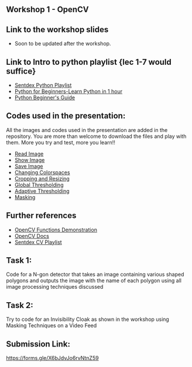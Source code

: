 ## Workshop 1 - OpenCV

## Link to the workshop slides
- Soon to be updated after the workshop.

## Link to Intro to python playlist {lec 1-7 would suffice}
- [Sentdex Python Playlist](https://www.youtube.com/watch?v=eXBD2bB9-RA&list=PLQVvvaa0QuDeAams7fkdcwOGBpGdHpXln)
- [Python for Beginners-Learn Python in 1 hour](https://youtu.be/kqtD5dpn9C8?si=Vm-AFsbV97xW-7sL)
- [Python Beginner's Guide](https://wiki.python.org/moin/BeginnersGuide)

## Codes used in the presentation:
All the images and codes used in the presentation are added in the repository. You are more than welcome to download the files and play with them. More you try and test, more you learn!!
- [Read Image](https://github.com/Robotics-Club-IIT-BHU/La-Robo-Liga-Workshops/blob/main/Workshop%202%20-%20OpenCV/read_mage.py)
- [Show Image](https://github.com/Robotics-Club-IIT-BHU/La-Robo-Liga-Workshops/blob/main/Workshop%202%20-%20OpenCV/show_image.py)
- [Save Image](https://github.com/Robotics-Club-IIT-BHU/La-Robo-Liga-Workshops/blob/main/Workshop%202%20-%20OpenCV/save_image.py)
- [Changing Colorspaces](https://github.com/Robotics-Club-IIT-BHU/La-Robo-Liga-Workshops/blob/main/Workshop%202%20-%20OpenCV/changing_colorspaces.py)
- [Cropping and Resizing](https://github.com/Robotics-Club-IIT-BHU/La-Robo-Liga-Workshops/blob/main/Workshop%202%20-%20OpenCV/resize_crop.py)
- [Global Thresholding](https://github.com/Robotics-Club-IIT-BHU/La-Robo-Liga-Workshops/blob/main/Workshop%202%20-%20OpenCV/global_thresholding.py)
- [Adaptive Thresholding](https://github.com/Robotics-Club-IIT-BHU/La-Robo-Liga-Workshops/blob/main/Workshop%202%20-%20OpenCV/adaptive_thresholding.py)
- [Masking](https://github.com/Robotics-Club-IIT-BHU/La-Robo-Liga-Workshops/blob/main/Workshop%202%20-%20OpenCV/masking.py)

## Further references
- [OpenCV Functions Demonstration](https://github.com/ajitsingh98/Hands-on-with-OpenCV/blob/main/Hands-on-with-openCV.ipynb)
- [OpenCV Docs](https://docs.opencv.org/4.x/d2/d96/tutorial_py_table_of_contents_imgproc.html)
- [Sentdex CV Playlist](https://www.youtube.com/watch?v=Z78zbnLlPUA&list=PLQVvvaa0QuDdttJXlLtAJxJetJcqmqlQq)

## Task 1: 
Code for a N-gon detector that takes an image containing various shaped polygons and outputs the image with the name of each polygon using all image processing techniques discussed

## Task 2: 
Try to code for an Invisibility Cloak as shown in the workshop using Masking Techniques on a Video Feed

## Submission Link: 
https://forms.gle/X6bJdvJo6rvNtnZ59

